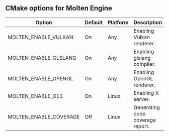 ## CMake options for Molten Engine

| Option                 | Default | Platform | Description                                  |
| ---------------------- | ------- | -------- | -------------------------------------------- |
| MOLTEN_ENABLE_VULKAN   | On      | Any      | Enabling Vulkan renderer.                    |
| MOLTEN_ENABLE_GLSLANG  | On      | Any      | Enabling glslang compiler.                   |
| MOLTEN_ENABLE_OPENGL   | On      | Any      | Enabling OpenGL renderer.                    |
| MOLTEN_ENABLE_X11      | On      | Linux    | Enabling X server.                           |
| MOLTEN_ENABLE_COVERAGE | Off     | Linux    | Generating code coverage report.             |